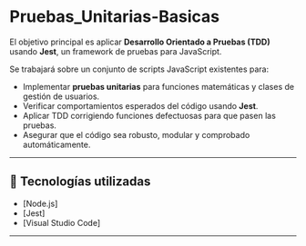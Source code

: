 # Pruebas_Unitarias-Basicas
El objetivo principal es aplicar **Desarrollo Orientado a Pruebas (TDD)** usando **Jest**, un framework de pruebas para JavaScript. 

Se trabajará sobre un conjunto de scripts JavaScript existentes para:

- Implementar **pruebas unitarias** para funciones matemáticas y clases de gestión de usuarios.
- Verificar comportamientos esperados del código usando **Jest**.
- Aplicar TDD corrigiendo funciones defectuosas para que pasen las pruebas.
- Asegurar que el código sea robusto, modular y comprobado automáticamente.

---

## 🧪 Tecnologías utilizadas

- [Node.js]
- [Jest]
- [Visual Studio Code]
---
